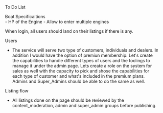 To Do List


Boat Specificaitions    
    - HP of the Engine
    - Allow to enter multiple engines

When login, all users should land on their listings if there is any. 

Users
- The service will serve two type of customers, individuals and dealers. In addition I would have the option of premiun membership. Let's create the capabilities to handle different types of users and the toolings to manage it under the admin page. Lets create a role on the system for sales as well with the capacity to pick and shose the capabilities for each type of customer and what's included in the premium plans. Admins and Super_Admins should be able to do the same as well.

Listing flow
 - All listings done on the page should be reviewed by the content_moderation, admin and super_admin groups before publishing.

